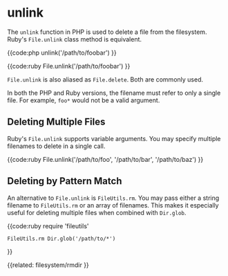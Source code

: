 # unlink

The `unlink` function in PHP is used to delete a file from the filesystem.
Ruby's `File.unlink` class method is equivalent.

{{code:php
    unlink('/path/to/foobar')
}}

{{code:ruby
    File.unlink('/path/to/foobar')
}}

`File.unlink` is also aliased as `File.delete`. Both are commonly used.

In both the PHP and Ruby versions, the filename must refer to only a single
file. For example, `foo*` would not be a valid argument.

## Deleting Multiple Files

Ruby's `File.unlink` supports variable arguments. You may specify multiple
filenames to delete in a single call.

{{code:ruby
    File.unlink('/path/to/foo', '/path/to/bar', '/path/to/baz')
}}

## Deleting by Pattern Match

An alternative to `File.unlink` is `FileUtils.rm`. You may pass either a
string filename to `FileUtils.rm` or an array of filenames. This makes it
especially useful for deleting multiple files when combined with `Dir.glob`.

{{code:ruby
    require 'fileutils'

    FileUtils.rm Dir.glob('/path/to/*')
}}


{{related:
    filesystem/rmdir
}}
